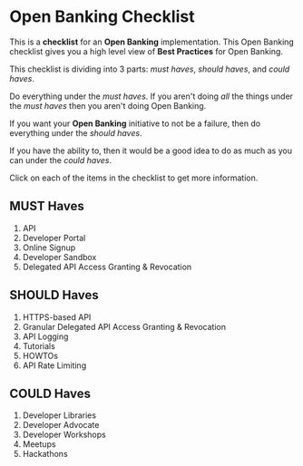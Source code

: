 # Open Banking Checklist

This is a **checklist** for an **Open Banking** implementation.
This Open Banking checklist gives you a high level view of **Best Practices** for Open Banking.

This checklist is dividing into 3 parts: _must haves_, _should haves_, and _could haves_.

Do everything under the _must haves_.
If you aren't doing _all_ the things under the _must haves_ then you aren't doing Open Banking.

If you want your **Open Banking** initiative to not be a failure, then do everything under the _should haves_.

If you have the ability to, then it would be a good idea to do as much as you can under the _could haves_.

Click on each of the items in the checklist to get more information.

## MUST Haves

1. API
2. Developer Portal
3. Online Signup
4. Developer Sandbox
5. Delegated API Access Granting & Revocation

## SHOULD Haves

1. HTTPS-based API
2. Granular Delegated API Access Granting & Revocation
3. API Logging
4. Tutorials
5. HOWTOs
6. API Rate Limiting

## COULD Haves

1. Developer Libraries
2. Developer Advocate
3. Developer Workshops
4. Meetups
5. Hackathons
